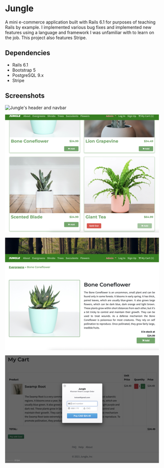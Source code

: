 # Jungle

A mini e-commerce application built with Rails 6.1 for purposes of teaching Rails by example. I implemented various bug fixes and implemented new features using a language and framework I was unfamiliar with to learn on the job. This project also features Stripe.

## Dependencies

- Rails 6.1
- Bootstrap 5
- PostgreSQL 9.x
- Stripe

## Screenshots

![Jungle's header and navbar](https://github.com/solidquartz/jungle/blob/master/docs/jungle1.png?raw=true)

![Products on the homepage](https://github.com/solidquartz/jungle/blob/master/docs/jungle2.png?raw=true)

![Product details page displaying quantity and price](https://github.com/solidquartz/jungle/blob/master/docs/jungle3.png?raw=true)

![Stripe used for payments](https://github.com/solidquartz/jungle/blob/master/docs/jungle4.png?raw=true)


